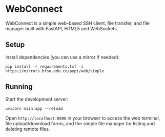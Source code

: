 # WebConnect

WebConnect is a simple web-based SSH client, file transfer, and file manager built with FastAPI, HTML5 and WebSockets.

## Setup

Install dependencies (you can use a mirror if needed):

```
pip install -r requirements.txt -i https://mirrors.bfsu.edu.cn/pypi/web/simple
```

## Running

Start the development server:

```
uvicorn main:app --reload
```

Open `http://localhost:8000` in your browser to access the web terminal, file upload/download forms, and the simple file manager for listing and deleting remote files.
